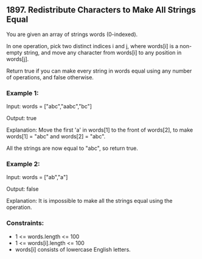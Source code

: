 ## 1897. Redistribute Characters to Make All Strings Equal

You are given an array of strings words (0-indexed).

In one operation, pick two distinct indices i and j, where words[i] is a non-empty string, and move any character from words[i] to any position in words[j].

Return true if you can make every string in words equal using any number of operations, and false otherwise.

### Example 1:

Input: words = ["abc","aabc","bc"]

Output: true

Explanation: Move the first 'a' in words[1] to the front of words[2],
to make words[1] = "abc" and words[2] = "abc".

All the strings are now equal to "abc", so return true.

### Example 2:

Input: words = ["ab","a"]

Output: false

Explanation: It is impossible to make all the strings equal using the operation.

### Constraints:

- 1 <= words.length <= 100
- 1 <= words[i].length <= 100
- words[i] consists of lowercase English letters.
